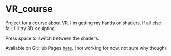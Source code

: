 # VR_course
Project for a course about VR. I'm getting my hands on shaders. If all else fail, I'll try 3D-sculpting.

Press space to switch between the shaders.

Available on GitHub Pages [here](https://antejr.github.io/VR_course/). (not working for now, not sure why though)
